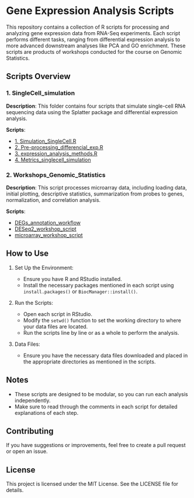# Gene Expression Analysis Scripts

This repository contains a collection of R scripts for processing and analyzing gene expression data from RNA-Seq experiments. Each script performs different tasks, ranging from differential expression analysis to more advanced downstream analyses like PCA and GO enrichment. These scripts are products of workshops conducted for the course on Genomic Statistics.

## Scripts Overview

### 1. SingleCell_simulation
**Description**: This folder contains four scripts that simulate single-cell RNA sequencing data using the Splatter package and differential expression analysis.

**Scripts**:
  - [1. Simulation_SingleCell.R](SingleCell_simulation/Simulation_SingleCell.R)
  - [2. Pre-processing_differencial_exp.R](SingleCell_simulation/Pre-processing_differencial_exp.R)
  - [3. expression_analysis_methods.R](SingleCell_simulation/expression_analysis_methods.R)
  - [4. Metrics_singlecell_simulation](SingleCell_simulation/Metrics_singlecell_simulation.R)

### 2. Workshops_Genomic_Statistics
**Description**: This script processes microarray data, including loading data, initial plotting, descriptive statistics, summarization from probes to genes, normalization, and correlation analysis.

**Scripts**:
  - [DEGs_annotation_workflow](Workshops_Genomic_Statistics/DEGs_annotation_workflow.R)
  - [DESeq2_workshop_script](Workshops_Genomic_Statistics/DESeq2_workshop_script.R)
  - [microarray_workshop_script](Workshops_Genomic_Statistics/microarray_workshop_script.R)

## How to Use

1. Set Up the Environment:
   - Ensure you have R and RStudio installed.
   - Install the necessary packages mentioned in each script using `install.packages()` or `BiocManager::install()`.

2. Run the Scripts:
   - Open each script in RStudio.
   - Modify the `setwd()` function to set the working directory to where your data files are located.
   - Run the scripts line by line or as a whole to perform the analysis.

3. Data Files:
   - Ensure you have the necessary data files downloaded and placed in the appropriate directories as mentioned in the scripts.

## Notes

- These scripts are designed to be modular, so you can run each analysis independently.
- Make sure to read through the comments in each script for detailed explanations of each step.

## Contributing

If you have suggestions or improvements, feel free to create a pull request or open an issue.

## License

This project is licensed under the MIT License. See the LICENSE file for details.